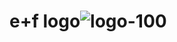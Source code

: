 # e+f logo![logo-100](https://github.com/bigpang1992/images/assets/31840256/afcd0cbf-58d3-4077-b536-c1e2fe13607b)

